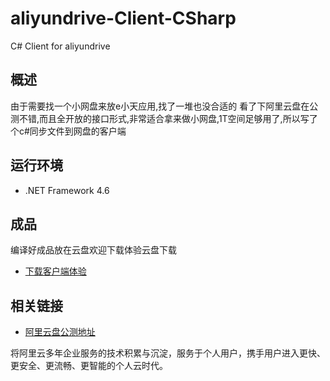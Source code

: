 # aliyundrive-Client-CSharp
C# Client for aliyundrive

## 概述

由于需要找一个小网盘来放e小天应用,找了一堆也没合适的
看了下阿里云盘在公测不错,而且全开放的接口形式,非常适合拿来做小网盘,1T空间足够用了,所以写了个c#同步文件到网盘的客户端

## 运行环境
- .NET Framework 4.6

## 成品

编译好成品放在云盘欢迎下载体验云盘下载

- [下载客户端体验](https://plainwizard.github.io/aliyundrive-Client-CSharp/)

## 相关链接

- [阿里云盘公测地址](https://www.aliyundrive.com/apply)

将阿里云多年企业服务的技术积累与沉淀，服务于个人用户，携手用户进入更快、更安全、更流畅、更智能的个人云时代。